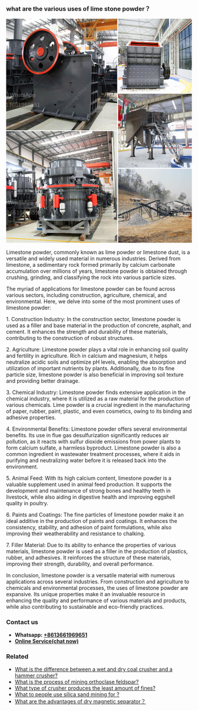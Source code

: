 <h3>what are the various uses of lime stone powder？</h3><img src='1701744904.jpg' alt=''><p>Limestone powder, commonly known as lime powder or limestone dust, is a versatile and widely used material in numerous industries. Derived from limestone, a sedimentary rock formed primarily by calcium carbonate accumulation over millions of years, limestone powder is obtained through crushing, grinding, and classifying the rock into various particle sizes.</p><p>The myriad of applications for limestone powder can be found across various sectors, including construction, agriculture, chemical, and environmental. Here, we delve into some of the most prominent uses of limestone powder:</p><p>1. Construction Industry: In the construction sector, limestone powder is used as a filler and base material in the production of concrete, asphalt, and cement. It enhances the strength and durability of these materials, contributing to the construction of robust structures.</p><p>2. Agriculture: Limestone powder plays a vital role in enhancing soil quality and fertility in agriculture. Rich in calcium and magnesium, it helps neutralize acidic soils and optimize pH levels, enabling the absorption and utilization of important nutrients by plants. Additionally, due to its fine particle size, limestone powder is also beneficial in improving soil texture and providing better drainage.</p><p>3. Chemical Industry: Limestone powder finds extensive application in the chemical industry, where it is utilized as a raw material for the production of various chemicals. Lime powder is a crucial ingredient in the manufacturing of paper, rubber, paint, plastic, and even cosmetics, owing to its binding and adhesive properties.</p><p>4. Environmental Benefits: Limestone powder offers several environmental benefits. Its use in flue gas desulfurization significantly reduces air pollution, as it reacts with sulfur dioxide emissions from power plants to form calcium sulfate, a harmless byproduct. Limestone powder is also a common ingredient in wastewater treatment processes, where it aids in purifying and neutralizing water before it is released back into the environment.</p><p>5. Animal Feed: With its high calcium content, limestone powder is a valuable supplement used in animal feed production. It supports the development and maintenance of strong bones and healthy teeth in livestock, while also aiding in digestive health and improving eggshell quality in poultry.</p><p>6. Paints and Coatings: The fine particles of limestone powder make it an ideal additive in the production of paints and coatings. It enhances the consistency, stability, and adhesion of paint formulations, while also improving their weatherability and resistance to chalking.</p><p>7. Filler Material: Due to its ability to enhance the properties of various materials, limestone powder is used as a filler in the production of plastics, rubber, and adhesives. It reinforces the structure of these materials, improving their strength, durability, and overall performance.</p><p>In conclusion, limestone powder is a versatile material with numerous applications across several industries. From construction and agriculture to chemicals and environmental processes, the uses of limestone powder are expansive. Its unique properties make it an invaluable resource in enhancing the quality and performance of various materials and products, while also contributing to sustainable and eco-friendly practices.</p><h3>Contact us</h3><ul><li><strong>Whatsapp:&nbsp;<a href="https://wa.me/8613661969651">+8613661969651</a></strong></li><li><a href="https://swt.shibang-china.com/?git&amp;zhl&amp;what are the various uses of lime stone powder？"><strong>Online Service(chat now)</strong></a></li></ul><h3>Related</h3><ul><li><a href='What is the difference between a wet and dry coal crusher and a hammer crusher.md'>What is the difference between a wet and dry coal crusher and a hammer crusher?</a></li><li><a href='What is the process of mining orthoclase feldspar.md'>What is the process of mining orthoclase feldspar?</a></li><li><a href='What type of crusher produces the least amount of fines.md'>What type of crusher produces the least amount of fines?</a></li><li><a href='What to people use silica sand mining for .md'>What to people use silica sand mining for ?</a></li><li><a href='What are the advantages of dry magnetic separator？.md'>What are the advantages of dry magnetic separator？</a></li></ul>